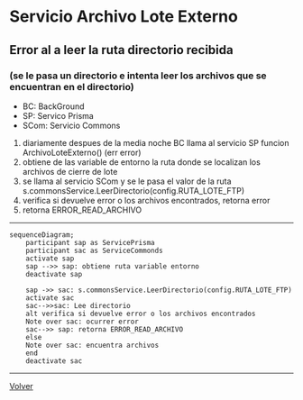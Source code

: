 # Servicio Archivo Lote Externo

## Error al a leer la ruta directorio recibida 
### (se le pasa un directorio e intenta leer los archivos que se encuentran en el directorio)
- BC: BackGround
- SP: Servico Prisma
- SCom: Servicio Commons
1. diariamente despues de la media noche BC llama al servicio SP funcion ArchivoLoteExterno() (err error)
2. obtiene de las variable de entorno la ruta donde se localizan los archivos de cierre de lote
3. se llama al servicio SCom y se le pasa el valor de la ruta s.commonsService.LeerDirectorio(config.RUTA_LOTE_FTP) 
4. verifica si devuelve error o los archivos encontrados, retorna error 
5. retorna ERROR_READ_ARCHIVO
***
```mermaid
sequenceDiagram;
    participant sap as ServicePrisma
    participant sac as ServiceCommonds
    activate sap
    sap -->> sap: obtiene ruta variable entorno
    deactivate sap
    
    sap ->> sac: s.commonsService.LeerDirectorio(config.RUTA_LOTE_FTP) 
    activate sac
    sac-->>sac: Lee directorio
    alt verifica si devuelve error o los archivos encontrados
    Note over sac: ocurrer error 
    sac-->> sap: retorna ERROR_READ_ARCHIVO
    else
    Note over sac: encuentra archivos 
    end
    deactivate sac
```
***
[Volver][URL-Volver]

[URL-Volver]: https://github.com/Corrientes-Telecomunicaciones/api_go_pasarela/blob/development/document/prisma/cierreloteprisma/01-servicio_archivo_Lote_externo.md